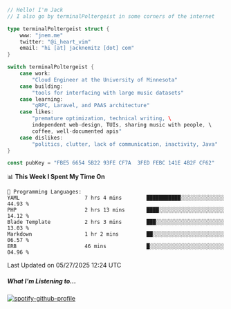 ```go
// Hello! I'm Jack
// I also go by terminalPoltergeist in some corners of the internet

type terminalPoltergeist struct {
    www: "jnem.me"
    twitter: "@i_heart_vim"
    email: "hi [at] jacknemitz [dot] com"
}

switch terminalPoltergeist {
    case work:
        "Cloud Engineer at the University of Minnesota"
    case building:
        "tools for interfacing with large music datasets"
    case learning:
        "gRPC, Laravel, and PAAS architecture"
    case likes:
        "premature optimization, technical writing, \
        independent web-design, TUIs, sharing music with people, \
        coffee, well-documented apis"
    case dislikes:
        "politics, clutter, lack of communication, inactivity, Java"
}

const pubKey = "FBE5 6654 5B22 93FE CF7A  3FED FEBC 141E 4B2F CF62"
```

<!--START_SECTION:waka-->
📊 **This Week I Spent My Time On** 

```text
💬 Programming Languages: 
YAML                     7 hrs 4 mins        ███████████░░░░░░░░░░░░░░   44.93 % 
PHP                      2 hrs 13 mins       ████░░░░░░░░░░░░░░░░░░░░░   14.12 % 
Blade Template           2 hrs 3 mins        ███░░░░░░░░░░░░░░░░░░░░░░   13.03 % 
Markdown                 1 hr 2 mins         ██░░░░░░░░░░░░░░░░░░░░░░░   06.57 % 
ERB                      46 mins             █░░░░░░░░░░░░░░░░░░░░░░░░   04.96 % 
```


 Last Updated on 05/27/2025 12:24 UTC
<!--END_SECTION:waka-->

##### What I'm Listening to...

[![spotify-github-profile](https://jnem.me/listening-item?maxAge=2592000)](https://jnem.me/listening)
